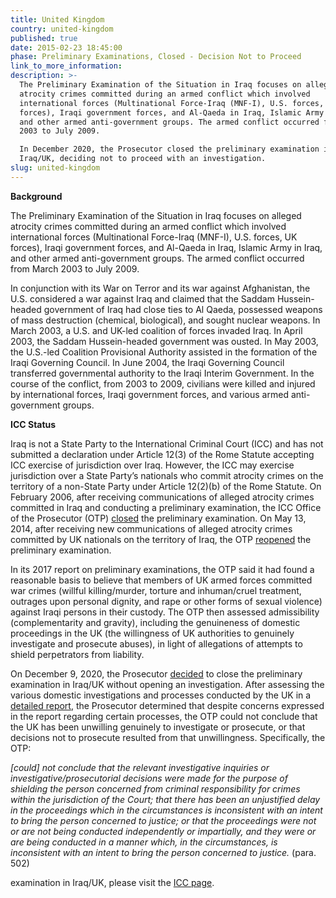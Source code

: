 ```yaml
---
title: United Kingdom
country: united-kingdom
published: true
date: 2015-02-23 18:45:00
phase: Preliminary Examinations, Closed - Decision Not to Proceed
link_to_more_information:
description: >-
  The Preliminary Examination of the Situation in Iraq focuses on alleged
  atrocity crimes committed during an armed conflict which involved
  international forces (Multinational Force-Iraq (MNF-I), U.S. forces, UK
  forces), Iraqi government forces, and Al-Qaeda in Iraq, Islamic Army in Iraq,
  and other armed anti-government groups. The armed conflict occurred from March
  2003 to July 2009.

  In December 2020, the Prosecutor closed the preliminary examination in
  Iraq/UK, deciding not to proceed with an investigation.
slug: united-kingdom
---
```


**Background**&nbsp;&nbsp;

The Preliminary Examination of the Situation in Iraq focuses on alleged atrocity crimes committed during an armed conflict which involved international forces (Multinational Force-Iraq (MNF-I), U.S. forces, UK forces), Iraqi government forces, and Al-Qaeda in Iraq, Islamic Army in Iraq, and other armed anti-government groups. The armed conflict occurred from March 2003 to July 2009.

In conjunction with its War on Terror and its war against Afghanistan, the U.S. considered a war against Iraq and claimed that the Saddam Hussein-headed government of Iraq had close ties to Al Qaeda, possessed weapons of mass destruction (chemical, biological), and sought nuclear weapons. In March 2003, a U.S. and UK-led coalition of forces invaded Iraq. In April 2003, the Saddam Hussein-headed government was ousted. In May 2003, the U.S.-led Coalition Provisional Authority assisted in the formation of the Iraqi Governing Council. In June 2004, the Iraqi Governing Council transferred governmental authority to the Iraqi Interim Government. In the course of the conflict, from 2003 to 2009, civilians were killed and injured by international forces, Iraqi government forces, and various armed anti-government groups.&nbsp;

**ICC Status**&nbsp;&nbsp;

Iraq is not a State Party to the International Criminal Court (ICC) and has not submitted a declaration under Article 12(3) of the Rome Statute accepting ICC exercise of jurisdiction over Iraq. However, the ICC may exercise jurisdiction over a State Party’s nationals who commit atrocity crimes on the territory of a non-State Party under Article 12(2)(b) of the Rome Statute. On February 2006, after receiving communications of alleged atrocity crimes committed in Iraq and conducting a preliminary examination, the ICC Office of the Prosecutor (OTP) [closed](https://www.icc-cpi.int/NR/rdonlyres/04D143C8-19FB-466C-AB77-4CDB2FDEBEF7/143682/OTP_letter_to_senders_re_Iraq_9_February_2006.pdf) the preliminary examination. On May 13, 2014, after receiving new communications of alleged atrocity crimes committed by UK nationals on the territory of Iraq, the OTP [reopened](https://www.icc-cpi.int/Pages/item.aspx?name=otp-statement-iraq-13-05-2014) the preliminary examination.

In its 2017 report on preliminary examinations, the OTP said it had found a reasonable basis to believe that members of UK armed forces committed war crimes (willful killing/murder, torture and inhuman/cruel treatment, outrages upon personal dignity, and rape or other forms of sexual violence) against Iraqi persons in their custody. The OTP then assessed admissibility (complementarity and gravity), including the genuineness of domestic proceedings in the UK (the willingness of UK authorities to genuinely investigate and prosecute abuses), in light of allegations of attempts to shield perpetrators from liability.

On December 9, 2020, the Prosecutor [decided](https://www.icc-cpi.int/Pages/item.aspx?name=201209-otp-statement-iraq-uk) to close the preliminary examination in Iraq/UK without opening an investigation. After assessing the various domestic investigations and processes conducted by the UK in a [detailed report](https://www.icc-cpi.int/itemsDocuments/201209-otp-final-report-iraq-uk-eng.pdf), the Prosecutor determined that despite concerns expressed in the report regarding certain processes, the OTP could not conclude that the UK has been unwilling genuinely to investigate or prosecute, or that decisions not to prosecute resulted from that unwillingness. Specifically, the OTP:

*\[could\] not conclude that the relevant investigative inquiries or investigative/prosecutorial decisions were made for the purpose of shielding the person concerned from criminal responsibility for crimes within the jurisdiction of the Court; that there has been an unjustified delay in the proceedings which in the circumstances is inconsistent with an intent to bring the person concerned to justice; or that the proceedings were not or are not being conducted independently or impartially, and they were or are being conducted in a manner which, in the circumstances, is inconsistent with an intent to bring the person concerned to justice.* (para. 502)

examination in Iraq/UK, please visit the [ICC page](https://www.icc-cpi.int/iraq).
